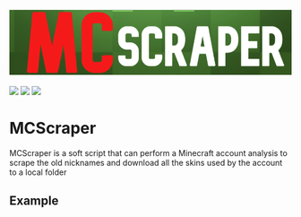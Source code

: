 <img src=/img/mcscraper.png><br><br><img src="https://forthebadge.com/images/badges/built-with-love.svg" height="40" length="40"> <img src="https://forthebadge.com/images/badges/made-with-python.svg" height="40" length="40"> <img src="https://forthebadge.com/images/badges/fuck-it-ship-it.svg" height="40" length="40">
# MCScraper
MCScraper is a soft script that can perform a Minecraft account analysis to scrape the old nicknames and download all the skins used by the account to a local folder
## Example
